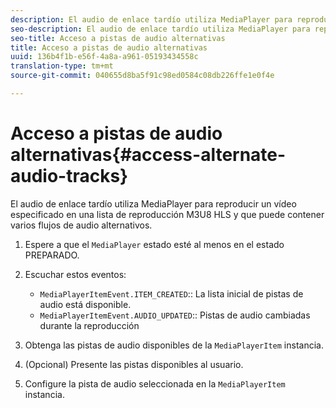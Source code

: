 ```yaml
---
description: El audio de enlace tardío utiliza MediaPlayer para reproducir un vídeo especificado en una lista de reproducción M3U8 HLS y que puede contener varios flujos de audio alternativos.
seo-description: El audio de enlace tardío utiliza MediaPlayer para reproducir un vídeo especificado en una lista de reproducción M3U8 HLS y que puede contener varios flujos de audio alternativos.
seo-title: Acceso a pistas de audio alternativas
title: Acceso a pistas de audio alternativas
uuid: 136b4f1b-e56f-4a8a-a961-05193434558c
translation-type: tm+mt
source-git-commit: 040655d8ba5f91c98ed0584c08db226ffe1e0f4e

---
```



# Acceso a pistas de audio alternativas{#access-alternate-audio-tracks}

El audio de enlace tardío utiliza MediaPlayer para reproducir un vídeo especificado en una lista de reproducción M3U8 HLS y que puede contener varios flujos de audio alternativos.

1. Espere a que el `MediaPlayer` estado esté al menos en el estado PREPARADO.
1. Escuchar estos eventos:

   * `MediaPlayerItemEvent.ITEM_CREATED`:: La lista inicial de pistas de audio está disponible.
   * `MediaPlayerItemEvent.AUDIO_UPDATED`:: Pistas de audio cambiadas durante la reproducción

1. Obtenga las pistas de audio disponibles de la `MediaPlayerItem` instancia.
1. (Opcional) Presente las pistas disponibles al usuario.
1. Configure la pista de audio seleccionada en la `MediaPlayerItem` instancia.
